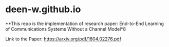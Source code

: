 # deen-w.github.io

**This repo is the implementation of research paper: End-to-End Learning of Communications Systems Without a Channel Model*8

Link to the Paper: https://arxiv.org/pdf/1804.02276.pdf

